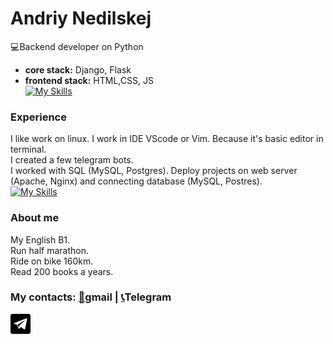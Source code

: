 # Andriy Nedilskej
:computer:Backend developer on Python
* **core  stack:** Django, Flask
* **frontend stack:** HTML,CSS, JS   
[![My Skills](https://skillicons.dev/icons?i=django,flask,js,html,css)](https://skillicons.dev)



### Experience
I like work on linux.
I work in IDE VScode or Vim. Because it's basic editor in terminal.           
I created a few telegram bots.    
I worked with SQL (MySQL, Postgres). Deploy projects on web server (Apache, Nginx) and connecting database (MySQL, Postres).  
[![My Skills](https://skillicons.dev/icons?i=git,docker,nginx,vim,bash,heroku,linux,mysql,postgres,sqlite,vscode)](https://skillicons.dev)

### About me
My English B1.      
Run half marathon.   
Ride on bike 160km.   
Read 200 books a years. 

### My contacts: [:newspaper:](https://andrej.nedilskej@gmail.com)gmail |  [:telephone_receiver:](https://t.me/andrew_stoic)Telegram

<a href="https://t.me/andrew_stoic" title="Follow me on Telegram">
    <img
        width="32"
        alt="Follow me on Telegram"
        src="https://raw.githubusercontent.com/maximgrynykha/maximgrynykha/master/assets/icons/telegram.svg"
    /></a>
&nbsp;

